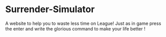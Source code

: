 # Surrender-Simulator
A website to help you to waste less time on League!
Just as in game press the enter and write the glorious command to make your life better ! 
